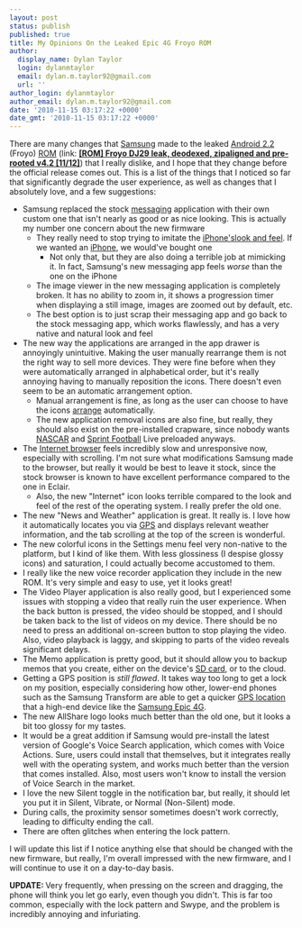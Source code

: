```yaml
---
layout: post
status: publish
published: true
title: My Opinions On the Leaked Epic 4G Froyo ROM
author:
  display_name: Dylan Taylor
  login: dylanmtaylor
  email: dylan.m.taylor92@gmail.com
  url: ''
author_login: dylanmtaylor
author_email: dylan.m.taylor92@gmail.com
date: '2010-11-15 03:17:22 +0000'
date_gmt: '2010-11-15 03:17:22 +0000'
---
```

<p>There are many changes that <a class="zem_slink" title="Samsung Group" rel="homepage" href="http://www.samsung.com">Samsung</a> made to the leaked <a class="zem_slink" title="Android" rel="homepage" href="http://code.google.com/android/">Android 2.2</a> (Froyo) <a class="zem_slink" title="Read-only memory" rel="wikipedia" href="http://en.wikipedia.org/wiki/Read-only_memory">ROM</a> (link: <a href="http://forum.xda-developers.com/showthread.php?t=836111"><strong>[ROM] Froyo DJ29 leak, deodexed, zipaligned and pre-rooted v4.2 [11/12]</strong></a>) that I really dislike, and I hope that they change before the official release comes out. This is a list of the things that I noticed so far that significantly degrade the user experience, as well as changes that I absolutely love, and a few suggestions:</p>
<ul>
<li>Samsung replaced the stock <a class="zem_slink" title="Message" rel="wikipedia" href="http://en.wikipedia.org/wiki/Message">messaging</a> application with their own custom one that isn't nearly as good or as nice looking. This is actually my number one concern about the new firmware
<ul>
<li>They really need to stop trying to imitate the <a class="zem_slink" title="IPhone" rel="wikipedia" href="http://en.wikipedia.org/wiki/IPhone">iPhone's</a><a class="zem_slink" title="Look and feel" rel="wikipedia" href="http://en.wikipedia.org/wiki/Look_and_feel">look and feel</a>. If we wanted an <a class="zem_slink" title="IPhone" rel="wikipedia" href="http://en.wikipedia.org/wiki/IPhone">iPhone</a>, we would've bought one
<ul>
<li style="text-align: left;">Not only that, but they are also doing a terrible job at mimicking it. In fact, Samsung's new messaging app feels <em>worse</em> than the one on the iPhone</li>
</ul>
</li>
<li style="text-align: left;">The image viewer in the new messaging application is completely broken. It has no ability to zoom in, it shows a progression timer when displaying a still image, images are zoomed out by default, etc.</li>
<li style="text-align: left;">The best option is to just scrap their messaging app and go back to the stock messaging app, which works flawlessly, and has a very native and natural look and feel</li>
</ul>
</li>
<li style="text-align: left;">The new way the applications are arranged in the app drawer is annoyingly unintuitive. Making the user manually rearrange them is not the right way to sell more devices. They were fine before when they were automatically arranged in alphabetical order, but it's really annoying having to manually reposition the icons. There doesn't even seem to be an automatic arrangement option.
<ul>
<li style="text-align: left;">Manual arrangement is fine, as long as the user can choose to have the icons <a class="zem_slink" title="Arrangement" rel="wikipedia" href="http://en.wikipedia.org/wiki/Arrangement">arrange</a> automatically.</li>
<li style="text-align: left;">The new application removal icons are also fine, but really, they should also exist on the pre-installed crapware, since nobody wants <a class="zem_slink" title="NASCAR" rel="wikipedia" href="http://en.wikipedia.org/wiki/NASCAR">NASCAR</a> and <a class="zem_slink" title="Sprint football" rel="wikipedia" href="http://en.wikipedia.org/wiki/Sprint_football">Sprint Football</a> Live preloaded anyways.</li>
</ul>
</li>
<li style="text-align: left;">The <a class="zem_slink" title="Web browser" rel="wikipedia" href="http://en.wikipedia.org/wiki/Web_browser">Internet browser</a> feels incredibly slow and unresponsive now, especially with scrolling. I'm not sure what modifications Samsung made to the browser, but really it would be best to leave it stock, since the stock browser is known to have excellent performance compared to the one in Eclair.
<ul>
<li style="text-align: left;">Also, the new "Internet" icon looks terrible compared to the look and feel of the rest of the operating system. I really prefer the old one.</li>
</ul>
</li>
<li style="text-align: left;">The new "News and Weather" application is great. It really is. I love how it automatically locates you via <a class="zem_slink" title="Global Positioning System" rel="wikipedia" href="http://en.wikipedia.org/wiki/Global_Positioning_System">GPS</a> and displays relevant weather information, and the tab scrolling at the top of the screen is wonderful.</li>
<li style="text-align: left;">The new colorful icons in the Settings menu feel very non-native to the platform, but I kind of like them. With less glossiness (I despise glossy icons) and saturation, I could actually become accustomed to them.</li>
<li style="text-align: left;">I really like the new voice recorder application they include in the new ROM. It's very simple and easy to use, yet it looks great!</li>
<li style="text-align: left;">The Video Player application is also really good, but I experienced some issues with stopping a video that really ruin the user experience. When the back button is pressed, the video should be stopped, and I should be taken back to the list of videos on my device. There should be no need to press an additional on-screen button to stop playing the video. Also, video playback is laggy, and skipping to parts of the video reveals significant delays.</li>
<li style="text-align: left;">The Memo application is pretty good, but it should allow you to backup memos that you create, either on the device's <a class="zem_slink" title="Secure Digital" rel="wikipedia" href="http://en.wikipedia.org/wiki/Secure_Digital">SD card</a>, or to the cloud.</li>
<li style="text-align: left;">Getting a GPS position is <em>still flawed</em>. It takes way too long to get a lock on my position, especially considering how other, lower-end phones such as the Samsung Transform are able to get a quicker <a class="zem_slink" title="Global Positioning System" rel="wikipedia" href="http://en.wikipedia.org/wiki/Global_Positioning_System">GPS location</a> that a high-end device like the <a class="zem_slink" title="Samsung i9000 Galaxy S" rel="wikipedia" href="http://en.wikipedia.org/wiki/Samsung_i9000_Galaxy_S">Samsung Epic 4G</a>.</li>
<li style="text-align: left;">The new AllShare logo looks much better than the old one, but it looks a bit too glossy for my tastes.</li>
<li style="text-align: left;">It would be a great addition if Samsung would pre-install the latest version of Google's Voice Search application, which comes with Voice Actions. Sure, users could install that themselves, but it integrates really well with the operating system, and works much better than the version that comes installed. Also, most users won't know to install the version of Voice Search in the market.</li>
<li style="text-align: left;">I love the new Silent toggle in the notification bar, but really, it should let you put it in Silent, Vibrate, or Normal (Non-Silent) mode.</li>
<li style="text-align: left;">During calls, the proximity sensor sometimes doesn't work correctly, leading to difficulty ending the call.</li>
<li style="text-align: left;">There are often glitches when entering the lock pattern.</li>
</ul>
<p>I will update this list if I notice anything else that should be changed with the new firmware, but really, I'm overall impressed with the new firmware, and I will continue to use it on a day-to-day basis.</p>
<p><strong>UPDATE: </strong>Very frequently, when pressing on the screen and dragging, the phone will think you let go early, even though you didn't. This is far too common, especially with the lock pattern and Swype, and the problem is incredibly annoying and infuriating.</p>
